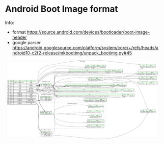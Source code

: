 # Android Boot Image format

Info:
- format https://source.android.com/devices/bootloader/boot-image-header
- google parser https://android.googlesource.com/platform/system/core/+/refs/heads/android10-c2f2-release/mkbootimg/unpack_bootimg.py#45

![Android Boot Image scheme](./android_img.svg)

